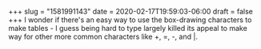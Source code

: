 +++
slug = "1581991143"
date = 2020-02-17T19:59:03-06:00
draft = false
+++
I wonder if there's an easy way to use the box-drawing characters to make tables - I guess being hard to type largely killed its appeal to make way for other more common characters like +, =, -, and |.